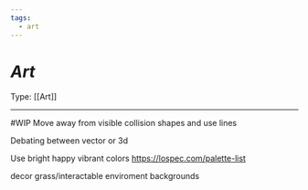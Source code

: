 ```yaml
---
tags:
  - art
---
```

# _Art_

Type: [[Art]]

----
#WIP Move away from visible collision shapes and use lines

Debating between vector or 3d

Use bright happy vibrant colors
	https://lospec.com/palette-list

decor
	grass/interactable enviroment
	backgrounds